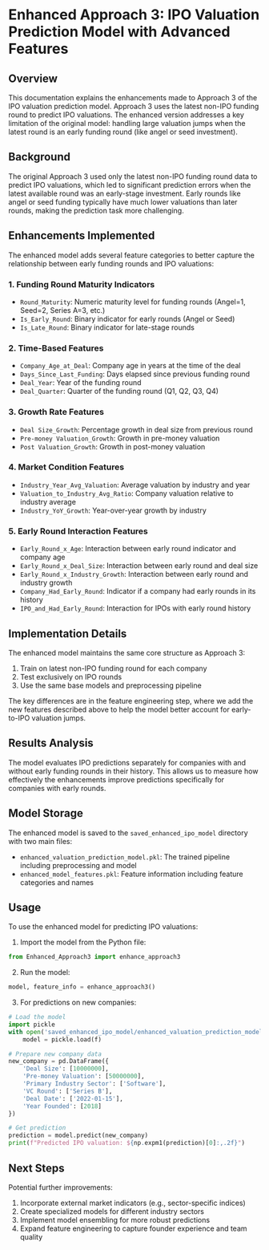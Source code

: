 # Enhanced Approach 3: IPO Valuation Prediction Model with Advanced Features

## Overview

This documentation explains the enhancements made to Approach 3 of the IPO valuation prediction model. Approach 3 uses the latest non-IPO funding round to predict IPO valuations. The enhanced version addresses a key limitation of the original model: handling large valuation jumps when the latest round is an early funding round (like angel or seed investment).

## Background

The original Approach 3 used only the latest non-IPO funding round data to predict IPO valuations, which led to significant prediction errors when the latest available round was an early-stage investment. Early rounds like angel or seed funding typically have much lower valuations than later rounds, making the prediction task more challenging.

## Enhancements Implemented

The enhanced model adds several feature categories to better capture the relationship between early funding rounds and IPO valuations:

### 1. Funding Round Maturity Indicators

- `Round_Maturity`: Numeric maturity level for funding rounds (Angel=1, Seed=2, Series A=3, etc.)
- `Is_Early_Round`: Binary indicator for early rounds (Angel or Seed)
- `Is_Late_Round`: Binary indicator for late-stage rounds

### 2. Time-Based Features

- `Company_Age_at_Deal`: Company age in years at the time of the deal
- `Days_Since_Last_Funding`: Days elapsed since previous funding round
- `Deal_Year`: Year of the funding round
- `Deal_Quarter`: Quarter of the funding round (Q1, Q2, Q3, Q4)

### 3. Growth Rate Features

- `Deal Size_Growth`: Percentage growth in deal size from previous round
- `Pre-money Valuation_Growth`: Growth in pre-money valuation
- `Post Valuation_Growth`: Growth in post-money valuation

### 4. Market Condition Features

- `Industry_Year_Avg_Valuation`: Average valuation by industry and year
- `Valuation_to_Industry_Avg_Ratio`: Company valuation relative to industry average
- `Industry_YoY_Growth`: Year-over-year growth by industry

### 5. Early Round Interaction Features

- `Early_Round_x_Age`: Interaction between early round indicator and company age
- `Early_Round_x_Deal_Size`: Interaction between early round and deal size
- `Early_Round_x_Industry_Growth`: Interaction between early round and industry growth
- `Company_Had_Early_Round`: Indicator if a company had early rounds in its history
- `IPO_and_Had_Early_Round`: Interaction for IPOs with early round history

## Implementation Details

The enhanced model maintains the same core structure as Approach 3:
1. Train on latest non-IPO funding round for each company
2. Test exclusively on IPO rounds
3. Use the same base models and preprocessing pipeline

The key differences are in the feature engineering step, where we add the new features described above to help the model better account for early-to-IPO valuation jumps.

## Results Analysis

The model evaluates IPO predictions separately for companies with and without early funding rounds in their history. This allows us to measure how effectively the enhancements improve predictions specifically for companies with early rounds.

## Model Storage

The enhanced model is saved to the `saved_enhanced_ipo_model` directory with two main files:
- `enhanced_valuation_prediction_model.pkl`: The trained pipeline including preprocessing and model
- `enhanced_model_features.pkl`: Feature information including feature categories and names

## Usage

To use the enhanced model for predicting IPO valuations:

1. Import the model from the Python file:
```python
from Enhanced_Approach3 import enhance_approach3
```

2. Run the model:
```python
model, feature_info = enhance_approach3()
```

3. For predictions on new companies:
```python
# Load the model
import pickle
with open('saved_enhanced_ipo_model/enhanced_valuation_prediction_model.pkl', 'rb') as f:
    model = pickle.load(f)

# Prepare new company data
new_company = pd.DataFrame({
    'Deal Size': [10000000],
    'Pre-money Valuation': [50000000],
    'Primary Industry Sector': ['Software'],
    'VC Round': ['Series B'],
    'Deal Date': ['2022-01-15'],
    'Year Founded': [2018]
})

# Get prediction
prediction = model.predict(new_company)
print(f"Predicted IPO valuation: ${np.expm1(prediction)[0]:,.2f}")
```

## Next Steps

Potential further improvements:
1. Incorporate external market indicators (e.g., sector-specific indices)
2. Create specialized models for different industry sectors
3. Implement model ensembling for more robust predictions
4. Expand feature engineering to capture founder experience and team quality
